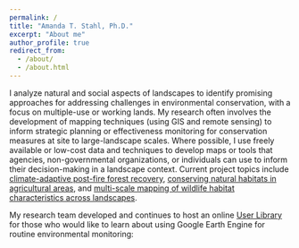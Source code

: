 ```yaml
---
permalink: /
title: "Amanda T. Stahl, Ph.D."
excerpt: "About me"
author_profile: true
redirect_from:
  - /about/
  - /about.html
---
```


I analyze natural and social aspects of landscapes to identify promising approaches for addressing challenges in environmental conservation, with a focus on multiple-use or working lands. My research often involves the development of mapping techniques (using GIS and remote sensing) to inform strategic planning or effectiveness monitoring for conservation measures at site to large-landscape scales. Where possible, I use freely available or low-cost data and techniques to develop maps or tools that agencies, non-governmental organizations, or individuals can use to inform their decision-making in a landscape context. Current project topics include <a href="https://environment.wsu.edu/post-fire-management/">climate-adaptive post-fire forest recovery</a>, <a href="https://ecologyandsociety.org/vol28/iss1/art42/">conserving natural habitats in agricultural areas</a>, and <a href="https://drive.google.com/file/d/1FRgmRMotmPzn6W5eKy9t6iyE7VvCn-pE/view?usp=drive_link">multi-scale mapping of wildlife habitat characteristics across landscapes</a>.

My research team developed and continues to host an online <a href="https://labs.wsu.edu/ecology/research-projects/cbem-user-library/">User Library</a> for those who would like to learn about using Google Earth Engine for routine environmental monitoring: 

